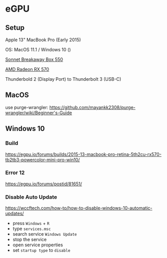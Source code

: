 # eGPU

## Setup

Apple 13" MacBook Pro (Early 2015)

OS: MacOS 11.1 / Windows 10 ()

[Sonnet Breakaway Box 550](https://www.cyberport.de/pc-und-zubehoer/komponenten/grafikkarten/sonnet/pdp/2c07-004/sonnet-egfx-breakaway-box-550-one-fhfd-x16-graka-slot-gpu-550w-tb3.html)

[AMD Radeon RX 570](https://www.cyberport.de/gaming/gaming-komponenten/sapphire-technologies/pdp/2e01-7jc/sapphire-amd-radeon-rx-570-pulse-8gb-gddr5-gaming-grafikkarte-hdmi-dp-dvi.html)

Thunderbold 2 (Display Port) to Thunderbolt 3 (USB-C)

## MacOS

use purge-wrangler: https://github.com/mayankk2308/purge-wrangler/wiki/Beginner's-Guide



## Windows 10

### Build

https://egpu.io/forums/builds/2015-13-macbook-pro-retina-5th2cu-rx570-tb2tb3-powercolor-mini-pro-win10/

### Error 12
 
https://egpu.io/forums/postid/81651/
 
### Disable Auto Update

https://wccftech.com/how-to/how-to-disable-windows-10-automatic-updates/

- press `Windows` + `R`
- type `services.msc`
- search service `Windows Update`
- stop the service
- open service properties
- set `startup type` to `disable`


